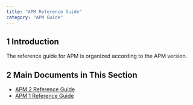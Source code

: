 ```yaml
---
title: "APM Reference Guide"
category: "APM Guide"
---
```


## 1 Introduction

The reference guide for APM  is organized according to the APM version.

## 2 Main Documents in This Section

* [APM 2 Reference Guide](rg2)
* [APM 1 Reference Guide](rg1)
